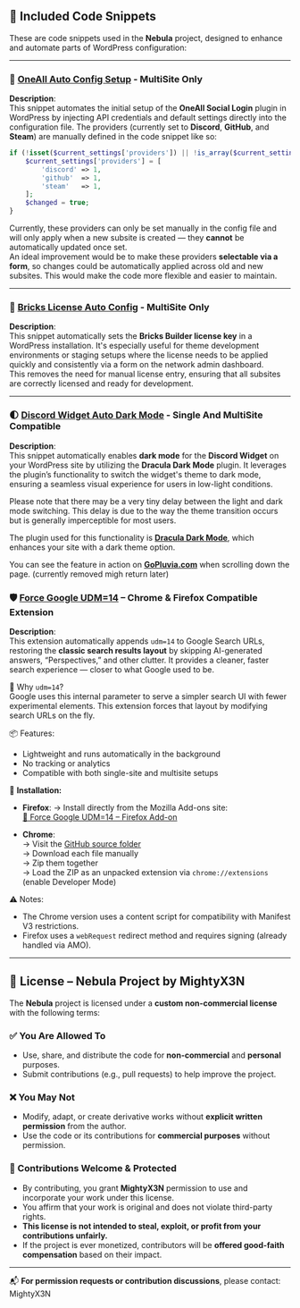 
## 🔗 Included Code Snippets

These are code snippets used in the **Nebula** project, designed to enhance and automate parts of WordPress configuration:

---

### 🔐 [OneAll Auto Config Setup](https://github.com/MightyX3N/Nebula/blob/main/OneAll%20Auto%20Config%20Setup/code_snippet.txt) - MultiSite Only

**Description**:  
This snippet automates the initial setup of the **OneAll Social Login** plugin in WordPress by injecting API credentials and default settings directly into the configuration file. The providers (currently set to **Discord**, **GitHub**, and **Steam**) are manually defined in the code snippet like so:

```php
if (!isset($current_settings['providers']) || !is_array($current_settings['providers'])) {
    $current_settings['providers'] = [
        'discord' => 1,
        'github'  => 1,
        'steam'   => 1,
    ];
    $changed = true;
}
```

Currently, these providers can only be set manually in the config file and will only apply when a new subsite is created — they **cannot** be automatically updated once set.  
An ideal improvement would be to make these providers **selectable via a form**, so changes could be automatically applied across old and new subsites. This would make the code more flexible and easier to maintain.

---

### 🔑 [Bricks License Auto Config](https://github.com/MightyX3N/Nebula/blob/main/Bricks%20License%20Auto%20Config/code_snippet.txt) - MultiSite Only

**Description**:  
This snippet automatically sets the **Bricks Builder license key** in a WordPress installation. It's especially useful for theme development environments or staging setups where the license needs to be applied quickly and consistently via a form on the network admin dashboard.  
This removes the need for manual license entry, ensuring that all subsites are correctly licensed and ready for development.


---

### 🌓 [Discord Widget Auto Dark Mode](https://github.com/MightyX3N/Nebula/blob/main/Discord%20Widget%20Dark%20Mode/code_snippet.txt) - Single And MultiSite Compatible

**Description**:  
This snippet automatically enables **dark mode** for the **Discord Widget** on your WordPress site by utilizing the **Dracula Dark Mode** plugin. It leverages the plugin’s functionality to switch the widget's theme to dark mode, ensuring a seamless visual experience for users in low-light conditions.

Please note that there may be a very tiny delay between the light and dark mode switching. This delay is due to the way the theme transition occurs but is generally imperceptible for most users.

The plugin used for this functionality is **[Dracula Dark Mode](https://wordpress.org/plugins/dracula-dark-mode/)**, which enhances your site with a dark theme option.

You can see the feature in action on [**GoPluvia.com**](https://gopluvia.com) when scrolling down the page. (currently removed migh return later)

### 🛡️ [Force Google UDM=14](https://github.com/MightyX3N/Nebula/tree/main/Force%20Google%20UDM%3D14) – Chrome & Firefox Compatible Extension

**Description**:  
This extension automatically appends `udm=14` to Google Search URLs, restoring the **classic search results layout** by skipping AI-generated answers, “Perspectives,” and other clutter. It provides a cleaner, faster search experience — closer to what Google used to be.

🧠 Why `udm=14`?  
Google uses this internal parameter to serve a simpler search UI with fewer experimental elements. This extension forces that layout by modifying search URLs on the fly.

📦 Features:
- Lightweight and runs automatically in the background
- No tracking or analytics
- Compatible with both single-site and multisite setups

🧩 **Installation:**
- **Firefox**:
  → Install directly from the Mozilla Add-ons site:  
  [🦊 Force Google UDM=14 – Firefox Add-on](https://addons.mozilla.org/en-US/firefox/addon/force-google-udm-14/)

- **Chrome**:  
  → Visit the [GitHub source folder](https://github.com/MightyX3N/Nebula/tree/main/Force%20Google%20UDM%3D14)  
  → Download each file manually  
  → Zip them together  
  → Load the ZIP as an unpacked extension via `chrome://extensions` (enable Developer Mode)

⚠️ Notes:
- The Chrome version uses a content script for compatibility with Manifest V3 restrictions.
- Firefox uses a `webRequest` redirect method and requires signing (already handled via AMO).

---

## 📄 License – Nebula Project by MightyX3N

The **Nebula** project is licensed under a **custom non-commercial license** with the following terms:

### ✅ You Are Allowed To
- Use, share, and distribute the code for **non-commercial** and **personal** purposes.
- Submit contributions (e.g., pull requests) to help improve the project.

### ❌ You May Not
- Modify, adapt, or create derivative works without **explicit written permission** from the author.
- Use the code or its contributions for **commercial purposes** without permission.

### 🤝 Contributions Welcome & Protected
- By contributing, you grant **MightyX3N** permission to use and incorporate your work under this license.
- You affirm that your work is original and does not violate third-party rights.
- **This license is not intended to steal, exploit, or profit from your contributions unfairly.**
- If the project is ever monetized, contributors will be **offered good-faith compensation** based on their impact.

---

📬 **For permission requests or contribution discussions**, please contact: MightyX3N
